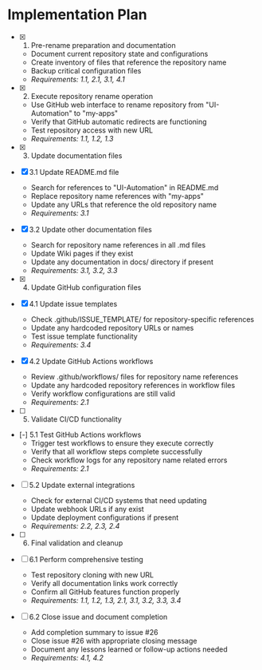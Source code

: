 # Implementation Plan

- [x] 1. Pre-rename preparation and documentation
  - Document current repository state and configurations
  - Create inventory of files that reference the repository name
  - Backup critical configuration files
  - _Requirements: 1.1, 2.1, 3.1, 4.1_

- [x] 2. Execute repository rename operation
  - Use GitHub web interface to rename repository from "UI-Automation" to "my-apps"
  - Verify that GitHub automatic redirects are functioning
  - Test repository access with new URL
  - _Requirements: 1.1, 1.2, 1.3_

- [x] 3. Update documentation files
- [x] 3.1 Update README.md file
  - Search for references to "UI-Automation" in README.md
  - Replace repository name references with "my-apps"
  - Update any URLs that reference the old repository name
  - _Requirements: 3.1_

- [x] 3.2 Update other documentation files
  - Search for repository name references in all .md files
  - Update Wiki pages if they exist
  - Update any documentation in docs/ directory if present
  - _Requirements: 3.1, 3.2, 3.3_

- [x] 4. Update GitHub configuration files
- [x] 4.1 Update issue templates
  - Check .github/ISSUE_TEMPLATE/ for repository-specific references
  - Update any hardcoded repository URLs or names
  - Test issue template functionality
  - _Requirements: 3.4_

- [x] 4.2 Update GitHub Actions workflows
  - Review .github/workflows/ files for repository name references
  - Update any hardcoded repository references in workflow files
  - Verify workflow configurations are still valid
  - _Requirements: 2.1_

- [ ] 5. Validate CI/CD functionality
- [-] 5.1 Test GitHub Actions workflows
  - Trigger test workflows to ensure they execute correctly
  - Verify that all workflow steps complete successfully
  - Check workflow logs for any repository name related errors
  - _Requirements: 2.1_

- [ ] 5.2 Update external integrations
  - Check for external CI/CD systems that need updating
  - Update webhook URLs if any exist
  - Update deployment configurations if present
  - _Requirements: 2.2, 2.3, 2.4_

- [ ] 6. Final validation and cleanup
- [ ] 6.1 Perform comprehensive testing
  - Test repository cloning with new URL
  - Verify all documentation links work correctly
  - Confirm all GitHub features function properly
  - _Requirements: 1.1, 1.2, 1.3, 2.1, 3.1, 3.2, 3.3, 3.4_

- [ ] 6.2 Close issue and document completion
  - Add completion summary to issue #26
  - Close issue #26 with appropriate closing message
  - Document any lessons learned or follow-up actions needed
  - _Requirements: 4.1, 4.2_